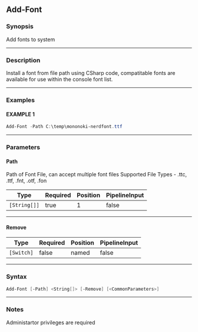 Add-Font
--------
### Synopsis
Add fonts to system

---
### Description

Install a font from file path using CSharp code, compatitable fonts are available for use within the console font list.

---
### Examples
#### EXAMPLE 1
```PowerShell
Add-Font -Path C:\temp\mononoki-nerdfont.ttf
```

---
### Parameters
#### **Path**

Path of Font File, can accept multiple font files
Supported File Types - .ttc, .ttf, .fnt, .otf, .fon






|Type        |Required|Position|PipelineInput|
|------------|--------|--------|-------------|
|`[String[]]`|true    |1       |false        |



---
#### **Remove**




|Type      |Required|Position|PipelineInput|
|----------|--------|--------|-------------|
|`[Switch]`|false   |named   |false        |



---
### Syntax
```PowerShell
Add-Font [-Path] <String[]> [-Remove] [<CommonParameters>]
```
---
### Notes
Administartor privileges are required
